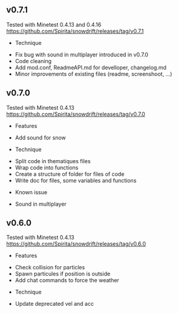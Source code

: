 

## v0.7.1
Tested with Minetest 0.4.13 and 0.4.16
https://github.com/Spirita/snowdrift/releases/tag/v0.7.1

* Technique
 - Fix bug with sound in multiplayer introduced in v0.7.0
 - Code cleaning
 - Add mod.conf, ReadmeAPI.md for develloper, changelog.md
 - Minor improvements of existing files (readme, screenshoot, ...)


## v0.7.0
Tested with Minetest 0.4.13
https://github.com/Spirita/snowdrift/releases/tag/v0.7.0

* Features
 - Add sound for snow
* Technique
 - Split code in thematiques files
 - Wrap code into functions
 - Create a structure of folder for files of code
 - Write doc for files, some variables and functions

* Known issue
 - Sound in multiplayer
 

## v0.6.0
Tested with Minetest 0.4.13
https://github.com/Spirita/snowdrift/releases/tag/v0.6.0

* Features
- Check collision for particles
- Spawn particules if position is outside
- Add chat commands to force the weather
* Technique
- Update deprecated vel and acc

